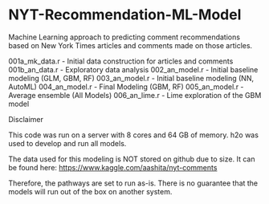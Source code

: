 # NYT-Recommendation-ML-Model
Machine Learning approach to predicting comment recommendations based on New York Times articles and comments made on those articles.

001a_mk_data.r - Initial data construction for articles and comments
001b_an_data.r - Exploratory data analysis
002_an_model.r - Initial baseline modeling (GLM, GBM, RF)
003_an_model.r - Initial baseline modeling (NN, AutoML)
004_an_model.r - Final Modeling (GBM, RF)
005_an_model.r - Average ensemble (All Models)
006_an_lime.r - Lime exploration of the GBM model

Disclaimer

This code was run on a server with 8 cores and 64 GB of memory.   h2o was used to develop and run all models.  

The data used for this modeling is NOT stored on github due to size. It can be found here: https://www.kaggle.com/aashita/nyt-comments

Therefore, the pathways are set to run as-is. There is no guarantee that the models will run out of the box on another system.
